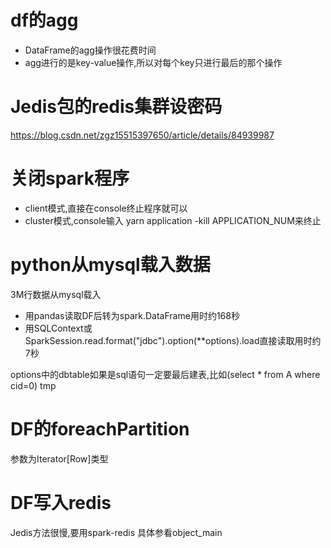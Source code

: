 # df的agg
- DataFrame的agg操作很花费时间
- agg进行的是key-value操作,所以对每个key只进行最后的那个操作

# Jedis包的redis集群设密码
https://blog.csdn.net/zgz15515397650/article/details/84939987

# 关闭spark程序
- client模式,直接在console终止程序就可以
- cluster模式,console输入 yarn application -kill APPLICATION_NUM来终止

# python从mysql载入数据
3M行数据从mysql载入
- 用pandas读取DF后转为spark.DataFrame用时约168秒
- 用SQLContext或SparkSession.read.format("jdbc").option(**options).load直接读取用时约7秒

options中的dbtable如果是sql语句一定要最后建表,比如(select * from A where cid=0) tmp

# DF的foreachPartition
参数为Iterator\[Row\]类型

# DF写入redis
Jedis方法很慢,要用spark-redis
具体参看object_main
